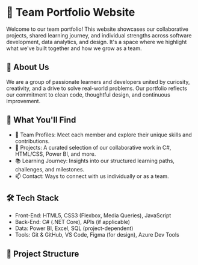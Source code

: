 # 🤝 Team Portfolio Website

Welcome to our team portfolio! This website showcases our collaborative projects, shared learning journey, and individual strengths across software development, data analytics, and design. It's a space where we highlight what we've built together and how we grow as a team.

## 🌟 About Us

We are a group of passionate learners and developers united by curiosity, creativity, and a drive to solve real-world problems. Our portfolio reflects our commitment to clean code, thoughtful design, and continuous improvement.

## 🚀 What You'll Find

- 👥 Team Profiles: Meet each member and explore their unique skills and contributions.
- 💼 Projects: A curated selection of our collaborative work in C#, HTML/CSS, Power BI, and more.
- 📚 Learning Journey: Insights into our structured learning paths, challenges, and milestones.
- 📫 Contact: Ways to connect with us individually or as a team.

## 🛠️ Tech Stack

- Front-End: HTML5, CSS3 (Flexbox, Media Queries), JavaScript
- Back-End: C# (.NET Core), APIs (if applicable)
- Data: Power BI, Excel, SQL (project-dependent)
- Tools: Git & GitHub, VS Code, Figma (for design), Azure Dev Tools

## 📁 Project Structure

